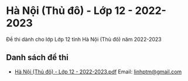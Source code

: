 # Hà Nội (Thủ đô) - Lớp 12 - 2022-2023

Đề thi dành cho lớp Lớp 12 tỉnh Hà Nội (Thủ đô) năm 2022-2023

## Danh sách đề thi

- [Hà Nội (Thủ đô) - Lớp 12 - 2022-2023.pdf](Hà%20Nội%20(Thủ%20đô)%20-%20Lớp%2012%20-%202022-2023.pdf)
Email: linhptm@gmail.com

